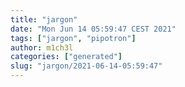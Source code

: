 ```yaml
---
title: "jargon"
date: "Mon Jun 14 05:59:47 CEST 2021"
tags: ["jargon", "pipotron"]
author: m1ch3l
categories: ["generated"]
slug: "jargon/2021-06-14-05:59:47"
---
```



